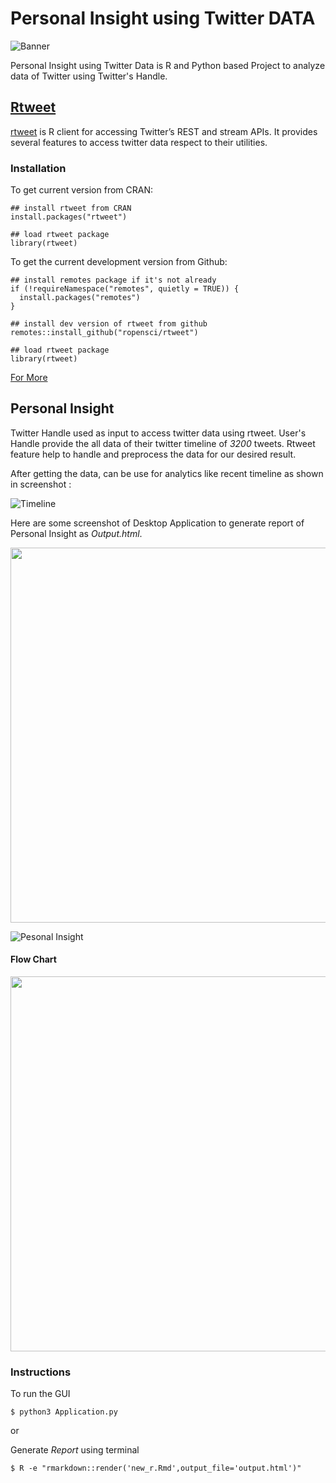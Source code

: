 # Personal Insight using Twitter DATA

![Banner](https://github.com/tusharma78/Personal_Insight-using-Twitter/blob/main/Image/Banner.png)

Personal Insight using Twitter Data is R and Python based Project to analyze data of Twitter using Twitter's Handle.

## [Rtweet](https://www.rdocumentation.org/packages/rtweet/versions/0.7.0)
[rtweet](https://cran.r-project.org/web/packages/rtweet/rtweet.pdf) is R client for accessing Twitter’s REST and stream APIs. It provides several features to access twitter data respect to their utilities. 

### Installation 
To get current version from CRAN:

```
## install rtweet from CRAN
install.packages("rtweet")

## load rtweet package
library(rtweet)
```
To get the current development version from Github:
```
## install remotes package if it's not already
if (!requireNamespace("remotes", quietly = TRUE)) {
  install.packages("remotes")
}

## install dev version of rtweet from github
remotes::install_github("ropensci/rtweet")

## load rtweet package
library(rtweet)
```
[For More](https://www.rdocumentation.org/packages/rtweet/versions/0.7.0)

## Personal Insight

Twitter Handle used as input to access twitter data using rtweet. User's Handle provide the all data of their twitter timeline of *3200* tweets. Rtweet feature help to handle and preprocess the data for our desired result. 

After getting the data, can be use for analytics like recent timeline as shown in screenshot :


![Timeline](https://github.com/tusharma78/Personal_Insight-using-Twitter/blob/main/Image/timelineshot.jpg)


Here are some screenshot of Desktop Application to generate report of Personal Insight as *Output.html*.
<p align="center">
  <img width="800" height="600" src="https://github.com/tusharma78/Personal_Insight-using-Twitter/blob/main/Image/DeskApp1.PNG">
</p>

![Pesonal Insight](https://github.com/tusharma78/Personal_Insight-using-Twitter/blob/main/Image/personalityshot.jpg)

#### Flow Chart
<p align="center">
  <img width="800" height="600" src="https://github.com/tusharma78/Personal_Insight-using-Twitter/blob/main/Image/Twitter_PI.png">
</p>

### Instructions 

To run the GUI

```
$ python3 Application.py
```
or

Generate *Report* using terminal

```
$ R -e "rmarkdown::render('new_r.Rmd',output_file='output.html')"
```
